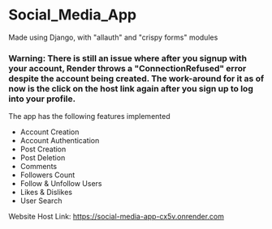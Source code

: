 # Social_Media_App
Made using Django, with "allauth" and "crispy forms" modules

### Warning: There is still an issue where after you signup with your account, Render throws a "ConnectionRefused" error despite the account being created. The work-around for it as of now is the click on the host link again after you sign up to log into your profile.


The app has the following features implemented
- Account Creation
- Account Authentication
- Post Creation
- Post Deletion
- Comments
- Followers Count
- Follow & Unfollow Users
- Likes & Dislikes
- User Search

Website Host Link: https://social-media-app-cx5v.onrender.com
